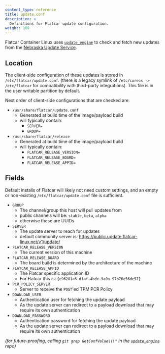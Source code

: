 ```yaml
---
content_type: reference
title: update.conf
description: >
  Definitions for Flatcar update configuration.
weight: 100
---
```


Flatcar Container Linux uses [`update_engine`][update_engine] to check and fetch new updates from the [Nebraska Update Service](https://github.com/kinvolk/nebraska).

## Location

The client-side configuration of these updates is stored in `/etc/flatcar/update.conf`.
(there is a legacy symlink of `/etc/coreos -> /etc/flatcar` for compatibility with third-party integrations).
This file is in the user writable partition by default.

Next order of client-side configurations that are checked are:

* `/usr/share/flatcar/update.conf`
  * Generated at build time of the image/payload build
  * will typically contain:
    * `SERVER=`
    * `GROUP=`
* `/usr/share/flatcar/release`
  * Generated at build time of the image/payload build
  * will typically contain:
    * `FLATCAR_RELEASE_VERSION=`
    * `FLATCAR_RELEASE_BOARD=`
    * `FLATCAR_RELEASE_APPID=`

## Fields

Default installs of Flatcar will likely not need custom settings, and an empty or non-existing `/etc/flatcar/update.conf` file is sufficient.

* `GROUP`
  * The channel/group this host will pull updates from
  * public channels will be: `stable`, `beta`, `alpha`
  * otherwise these are UUIDs
* `SERVER`
  * The update server to reach for updates
  * default community server is: https://public.update.flatcar-linux.net/v1/update/
* `FLATCAR_RELEASE_VERSION`
  * The current version of this machine
* `FLATCAR_RELEASE_BOARD`
  * The board build is determined by the architecture of the machine
* `FLATCAR_RELEASE_APPID`
  * The Flatcar specific application ID
  * For Flatcar this is: `{e96281a6-d1af-4bde-9a0a-97b76e56dc57}`
* `PCR_POLICY_SERVER`
  * Server to receive the `POST`'ed TPM PCR Policy
* `DOWNLOAD_USER`
  * Authentication user for fetching the update payload
  * As the update server can redirect to a payload download that may require its own authentication
* `DOWNLOAD_PASSWORD`
  * Authentication password for fetching the update payload
  * As the update server can redirect to a payload download that may require its own authentication

_(for future-proofing, calling `git grep GetConfValue\(\"` in the [`update_engine`][update_engine] repo)_

[update_engine]: https://github.com/kinvolk/update_engine
